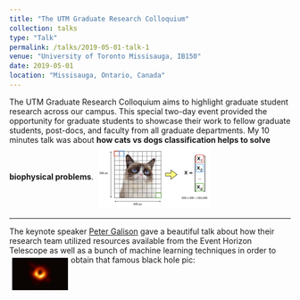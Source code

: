 ```yaml
---
title: "The UTM Graduate Research Colloquium"
collection: talks
type: "Talk"
permalink: /talks/2019-05-01-talk-1
venue: "University of Toronto Missisauga, IB150"
date: 2019-05-01
location: "Missisauga, Ontario, Canada"
---
```


The UTM Graduate Research Colloquium aims to highlight graduate student research across our campus. This special two-day event provided the opportunity for graduate students to showcase their work to fellow graduate students, post-docs, and faculty from all graduate departments. My 10 minutes talk was about **how cats vs dogs classification helps to solve biophysical problems**. 
<img src="/images/catvsdog.png" alt="cats vs dogs" width="200px" align="center" style="padding:5px;"> 

---

The keynote speaker [Peter Galison](https://www.physics.harvard.edu/people/facpages/galison) gave a beautiful talk about how their research team utilized resources available from the Event Horizon Telescope as well as a bunch of machine learning techniques in order to obtain that famous black hole pic: 
<img src="/images/blackhole.jpg" alt="black hole" width="100px" align="left" style="padding:5px;"> 

